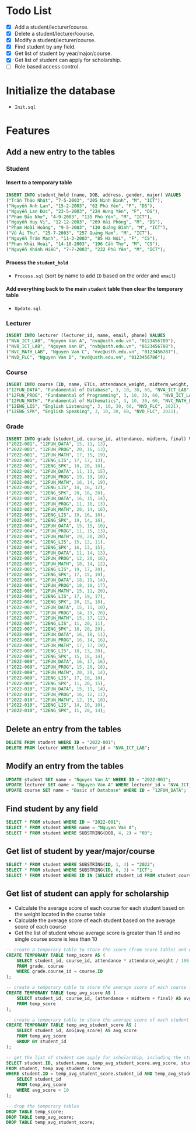 # Todo List
- [x] Add a student/lecturer/course.
- [x] Delete a student/lecturer/course.
- [x] Modify a student/lecturer/course.
- [x] Find student by any field.
- [x] Get list of student by year/major/course.
- [x] Get list of student can apply for scholarship.
- [ ] Role based access control.

# Initialize the database

- `Init.sql`

# Features
## Add a new entry to the tables

### Student
#### Insert to a temporary table
```sql
INSERT INTO student_hold (name, DOB, address, gender, major) VALUES
("Trần Thảo Nhật", "7-5-2003", "205 Ninh Bình", "M", "ICT"),
("Nguyễn Anh Lan", "15-2-2003", "62 Phú Yên", "F", "DS"),
("Nguyễn Lan Đức", "23-5-2003", "224 Hưng Yên", "F", "DS"),
("Phạm Bảo Như", "4-9-2003", "135 Phú Yên", "M", "ICT"),
("Nguyễn Huy Vị", "12-12-2003", "269 Hải Phòng", "M", "DS"),
("Phạm Hoài Hoàng", "9-5-2003", "130 Quảng Bình", "M", "ICT"),
("Vũ Ái Thu", "25-7-2003", "257 Quảng Nam", "M", "ICT"),
("Nguyễn Trâm Mạnh", "11-3-2003", "85 Hà Nội", "F", "CS"),
("Phan Khải Hoài", "14-10-2003", "196 Cần Thơ", "M", "CS"),
("Nguyễn Khánh Hiếu", "7-7-2003", "232 Phú Yên", "M", "ICT");
```

#### Process the `student_hold`
- `Process.sql` (sort by name to add `ID` based on the order and `email`)

#### Add everything back to the main `student` table then clear the temporary table
- `Update.sql`

### Lecturer
```sql
INSERT INTO lecturer (lecturer_id, name, email, phone) VALUES
("NVA_ICT_LAB", "Nguyen Van A", "nva@usth.edu.vn", "0123456789"),
("NVB_ICT_LAB", "Nguyen Van B", "nvb@usth.edu.vn", "0123456788"),
("NVC_MATH_LAB", "Nguyen Van C", "nvc@usth.edu.vn", "0123456787"),
("NVD_FLC", "Nguyen Van D", "nvd@usth.edu.vn", "0123456786");
```

### Course
```sql
INSERT INTO course (ID, name, ETCs, attendance_weight, midterm_weight, final_weight, lecturer_id, course_year) VALUES
("12FUN_DATA", "Fundamental of Database", 3, 10, 30, 60, "NVA_ICT_LAB", 2021),
("12FUN_PROG", "Fundamental of Programming", 3, 10, 30, 60, "NVB_ICT_LAB", 2021),
("12FUN_MATH", "Fundamental of Mathematics", 3, 10, 30, 60, "NVC_MATH_LAB", 2021),
("12ENG_LIS", "English Listening", 3, 10, 30, 60, "NVD_FLC", 2021),
("12ENG_SPK", "English Speaking", 3, 10, 30, 60, "NVD_FLC", 2021);
```

### Grade
```sql
INSERT INTO grade (student_id, course_id, attendance, midterm, final) VALUES
("2022-001", "12FUN_DATA", 15, 11, 13),
("2022-001", "12FUN_PROG", 20, 16, 13),
("2022-001", "12FUN_MATH", 17, 15, 19),
("2022-001", "12ENG_LIS", 17, 17, 13),
("2022-001", "12ENG_SPK", 10, 20, 10),
("2022-002", "12FUN_DATA", 11, 13, 15),
("2022-002", "12FUN_PROG", 19, 19, 10),
("2022-002", "12FUN_MATH", 16, 14, 19),
("2022-002", "12ENG_LIS", 14, 16, 12),
("2022-002", "12ENG_SPK", 20, 16, 20),
("2022-003", "12FUN_DATA", 16, 15, 14),
("2022-003", "12FUN_PROG", 11, 18, 13),
("2022-003", "12FUN_MATH", 20, 14, 16),
("2022-003", "12ENG_LIS", 19, 16, 10),
("2022-003", "12ENG_SPK", 19, 14, 16),
("2022-004", "12FUN_DATA", 15, 15, 10),
("2022-004", "12FUN_PROG", 11, 15, 13),
("2022-004", "12FUN_MATH", 19, 20, 20),
("2022-004", "12ENG_LIS", 15, 12, 11),
("2022-004", "12ENG_SPK", 16, 13, 15),
("2022-005", "12FUN_DATA", 11, 14, 13),
("2022-005", "12FUN_PROG", 12, 20, 16),
("2022-005", "12FUN_MATH", 18, 14, 12),
("2022-005", "12ENG_LIS", 19, 17, 20),
("2022-005", "12ENG_SPK", 17, 15, 10),
("2022-006", "12FUN_DATA", 18, 19, 14),
("2022-006", "12FUN_PROG", 18, 10, 17),
("2022-006", "12FUN_MATH", 15, 11, 20),
("2022-006", "12ENG_LIS", 17, 19, 17),
("2022-006", "12ENG_SPK", 20, 15, 10),
("2022-007", "12FUN_DATA", 15, 11, 10),
("2022-007", "12FUN_PROG", 14, 19, 20),
("2022-007", "12FUN_MATH", 15, 17, 12),
("2022-007", "12ENG_LIS", 11, 20, 11),
("2022-007", "12ENG_SPK", 18, 20, 20),
("2022-008", "12FUN_DATA", 16, 10, 11),
("2022-008", "12FUN_PROG", 16, 14, 16),
("2022-008", "12FUN_MATH", 17, 17, 19),
("2022-008", "12ENG_LIS", 18, 13, 20),
("2022-008", "12ENG_SPK", 15, 18, 14),
("2022-009", "12FUN_DATA", 16, 17, 16),
("2022-009", "12FUN_PROG", 15, 20, 18),
("2022-009", "12FUN_MATH", 20, 20, 14),
("2022-009", "12ENG_LIS", 17, 18, 10),
("2022-009", "12ENG_SPK", 11, 20, 15),
("2022-010", "12FUN_DATA", 15, 11, 14),
("2022-010", "12FUN_PROG", 16, 12, 11),
("2022-010", "12FUN_MATH", 12, 15, 10),
("2022-010", "12ENG_LIS", 14, 10, 10),
("2022-010", "12ENG_SPK", 11, 20, 14);
```

## Delete an entry from the tables
```sql
DELETE FROM student WHERE ID = "2022-001";
DELETE FROM lecturer WHERE lecturer_id = "NVA_ICT_LAB";
```

## Modify an entry from the tables
```sql
UPDATE student SET name = "Nguyen Van A" WHERE ID = "2022-001";
UPDATE lecturer SET name = "Nguyen Van A" WHERE lecturer_id = "NVA_ICT_LAB";
UPDATE course SET name = "Basic of Database" WHERE ID = "12FUN_DATA";
```

## Find student by any field
```sql
SELECT * FROM student WHERE ID = "2022-001";
SELECT * FROM student WHERE name = "Nguyen Van A";
SELECT * FROM student WHERE SUBSTRING(DOB, 4, 2) = "03";
```

## Get list of student by year/major/course
```sql
SELECT * FROM student WHERE SUBSTRING(ID, 1, 4) = "2022";
SELECT * FROM student WHERE SUBSTRING(ID, 6, 3) = "ICT";
SELECT * FROM student WHERE ID IN (SELECT student_id FROM student_course WHERE courseid = "12FUN_DATA");
```

## Get list of student can apply for scholarship
- Calculate the average score of each course for each student based on the weight located in the course table
- Calculate the average score of each student based on the average score of each course
- Get the list of student whose average score is greater than 15 and no single course score is less than 10

```sql
-- create a temporary table to store the score (from score table) and weight for each score (from course table) of each student
CREATE TEMPORARY TABLE temp_score AS (
    SELECT student_id, course_id, attendance * attendance_weight / 100 AS attendance, midterm * midterm_weight / 100 AS midterm, final * final_weight / 100 AS final
    FROM grade, course
    WHERE grade.course_id = course.ID
);

-- create a temporary table to store the average score of each course for each student
CREATE TEMPORARY TABLE temp_avg_score AS (
    SELECT student_id, course_id, (attendance + midterm + final) AS avg_score
    FROM temp_score
);

-- create a temporary table to store the average score of each student
CREATE TEMPORARY TABLE temp_avg_student_score AS (
    SELECT student_id, AVG(avg_score) AS avg_score
    FROM temp_avg_score
    GROUP BY student_id
);

-- get the list of student can apply for scholarship, including the student ID, name, average score, major and email
SELECT student.ID, student.name, temp_avg_student_score.avg_score, student.major, student.email
FROM student, temp_avg_student_score
WHERE student.ID = temp_avg_student_score.student_id AND temp_avg_student_score.avg_score > 15 AND student.ID NOT IN (
    SELECT student_id
    FROM temp_avg_score
    WHERE avg_score < 10
);

-- drop the temporary tables
DROP TABLE temp_score;
DROP TABLE temp_avg_score;
DROP TABLE temp_avg_student_score;
```
